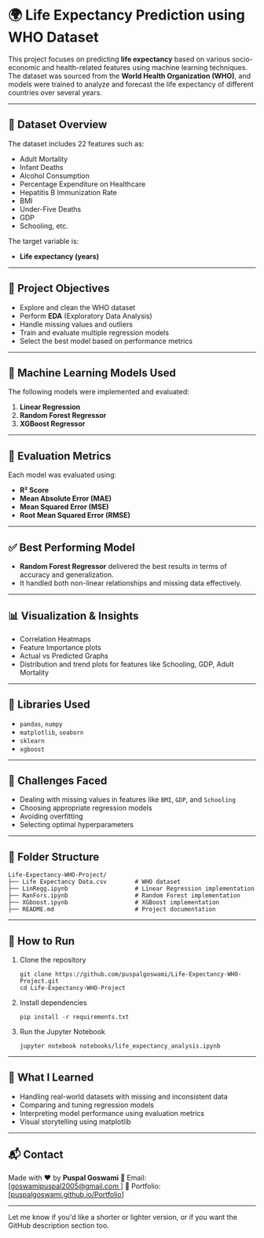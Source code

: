 # 🌍 Life Expectancy Prediction using WHO Dataset

This project focuses on predicting **life expectancy** based on various socio-economic and health-related features using machine learning techniques. The dataset was sourced from the **World Health Organization (WHO)**, and models were trained to analyze and forecast the life expectancy of different countries over several years.

---

## 📁 Dataset Overview

The dataset includes 22 features such as:

* Adult Mortality
* Infant Deaths
* Alcohol Consumption
* Percentage Expenditure on Healthcare
* Hepatitis B Immunization Rate
* BMI
* Under-Five Deaths
* GDP
* Schooling, etc.

The target variable is:

* **Life expectancy (years)**

---

## 🎯 Project Objectives

* Explore and clean the WHO dataset
* Perform **EDA** (Exploratory Data Analysis)
* Handle missing values and outliers
* Train and evaluate multiple regression models
* Select the best model based on performance metrics

---

## 🧠 Machine Learning Models Used

The following models were implemented and evaluated:

1. **Linear Regression**
2. **Random Forest Regressor**
3. **XGBoost Regressor**

---

## 🧪 Evaluation Metrics

Each model was evaluated using:

* **R² Score**
* **Mean Absolute Error (MAE)**
* **Mean Squared Error (MSE)**
* **Root Mean Squared Error (RMSE)**

---

## ✅ Best Performing Model

* **Random Forest Regressor** delivered the best results in terms of accuracy and generalization.
* It handled both non-linear relationships and missing data effectively.

---

## 📊 Visualization & Insights

* Correlation Heatmaps
* Feature Importance plots
* Actual vs Predicted Graphs
* Distribution and trend plots for features like Schooling, GDP, Adult Mortality

---

## 🧱 Libraries Used

* `pandas`, `numpy`
* `matplotlib`, `seaborn`
* `sklearn`
* `xgboost`

---

## 📌 Challenges Faced

* Dealing with missing values in features like `BMI`, `GDP`, and `Schooling`
* Choosing appropriate regression models
* Avoiding overfitting
* Selecting optimal hyperparameters

---

## 📁 Folder Structure

```
Life-Expectancy-WHO-Project/
├── Life Expectancy Data.csv        # WHO dataset
├── LinRegg.ipynb                   # Linear Regression implementation
├── RanFors.ipynb                   # Random Forest implementation
├── XGboost.ipynb                   # XGBoost implementation
├── README.md                       # Project documentation

```

---

## 🚀 How to Run

1. Clone the repository

   ```
   git clone https://github.com/puspalgoswami/Life-Expectancy-WHO-Project.git
   cd Life-Expectancy-WHO-Project

   ```

2. Install dependencies

   ```
   pip install -r requirements.txt
   ```

3. Run the Jupyter Notebook

   ```
   jupyter notebook notebooks/life_expectancy_analysis.ipynb
   ```

---

## 📌 What I Learned

* Handling real-world datasets with missing and inconsistent data
* Comparing and tuning regression models
* Interpreting model performance using evaluation metrics
* Visual storytelling using matplotlib

---

## 📬 Contact

Made with ❤️ by **Puspal Goswami**
📧 Email: \[[goswamipuspal2005@gmail.com ](mailto:goswamipuspal2005@gmail.com)]
🔗 Portfolio: \[[puspalgoswami.github.io/Portfolio](https://puspalgoswami.github.io/Portfolio/
)]

---

Let me know if you'd like a shorter or lighter version, or if you want the GitHub description section too.
